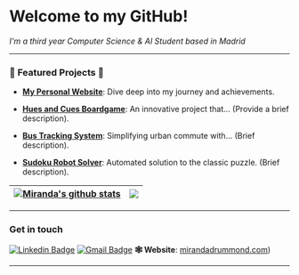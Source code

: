 # Welcome to my GitHub!

_I'm a third year Computer Science & AI Student based in Madrid_

---

### 🌟 **Featured Projects** 🌟

- **[My Personal Website](https://www.mirandadrummond.com)**: Dive deep into my journey and achievements.
  
- **[Hues and Cues Boardgame](https://github.com/mirandadrummond/HuesAndCuesGame)**: An innovative project that... (Provide a brief description).
  
- **[Bus Tracking System](https://github.com/mirandadrummond/BusTrackingWebApp)**: Simplifying urban commute with... (Brief description).
  
- **[Sudoku Robot Solver](https://github.com/mirandadrummond/SudokuSolver)**: Automated solution to the classic puzzle. (Brief description).

| <a href="https://github.com/mirandadrummond/github-readme-stats"><img align="center" src="https://github-readme-stats.vercel.app/api?username=mirandadrummond&show_icons=true&include_all_commits=true&theme=buefy&hide_border=true" alt="Miranda's github stats" /></a>|<a href="https://github.com/mirandadrummond/github-readme-stats"><img align="center" src="https://github-readme-stats.vercel.app/api/top-langs/?username=mirandadrummond&layout=compact&theme=buefy&hide_border=true" /></a>|
| ------------- | ------------- |


---

### **Get in touch**


[![Linkedin Badge](https://img.shields.io/badge/-LinkedIn-blue?style=flat-square&logo=Linkedin&logoColor=white&link=https://www.linkedin.com/in/miranda-drummond/)](https://www.linkedin.com/in/miranda-drummond/)
[![Gmail Badge](https://img.shields.io/badge/-Gmail-d14836?style=flat-square&logo=Gmail&logoColor=white&link=mail@jayrajroshan1@gmail.com)](mailto:mail@mirandadrummond2@gmail.com)
**🕸️ Website**: [mirandadrummond.com](https://mirandadrummond.com/))  

---
